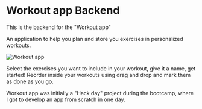 # Workout app Backend

This is the backend for the "Workout app"

An application to help you plan and store you exercises in personalized workouts.

![Workout app](https://user-images.githubusercontent.com/73835849/132840141-c744ffa3-c78b-4422-8f2c-eb4016ae5beb.png)

Select the exercises you want to include in your workout, give it a name, get started! 
Reorder inside your workouts using drag and drop and mark them as done as you go.

Workout app was initially a "Hack day" project during the bootcamp, where I got to develop an app from scratch in one day.
